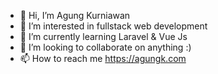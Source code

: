- 👋 Hi, I’m Agung Kurniawan
- 👀 I’m interested in fullstack web development
- 🌱 I’m currently learning Laravel & Vue Js
- 💞️ I’m looking to collaborate on anything :)
- 📫 How to reach me https://agungk.com

<!---
agung037/agung037 is a ✨ special ✨ repository because its `README.md` (this file) appears on your GitHub profile.
You can click the Preview link to take a look at your changes.
--->
